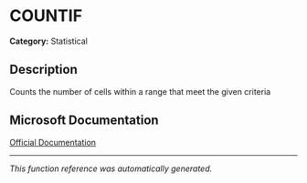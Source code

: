 # COUNTIF

**Category:** Statistical

## Description
Counts the number of cells within a range that meet the given criteria

## Microsoft Documentation
[Official Documentation](https://support.microsoft.com//en-us/office/countif-function-e0de10c6-f885-4e71-abb4-1f464816df34)

---
*This function reference was automatically generated.*
